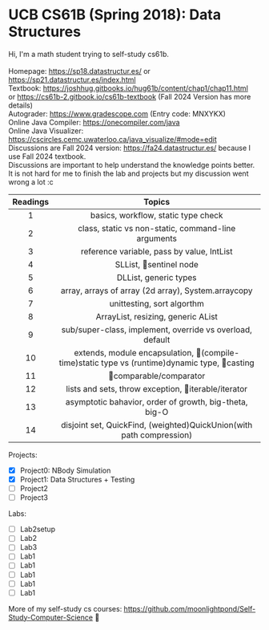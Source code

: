 # UCB CS61B (Spring 2018): Data Structures
Hi, I'm a math student trying to self-study cs61b. \
\
Homepage: https://sp18.datastructur.es/ or https://sp21.datastructur.es/index.html \
Textbook: https://joshhug.gitbooks.io/hug61b/content/chap1/chap11.html \
or https://cs61b-2.gitbook.io/cs61b-textbook (Fall 2024 Version has more details)  \
Autograder: https://www.gradescope.com (Entry code: MNXYKX)  \
Online Java Compiler: https://onecompiler.com/java   \
Online Java Visualizer: https://cscircles.cemc.uwaterloo.ca/java_visualize/#mode=edit    \
Discussions are Fall 2024 version: https://fa24.datastructur.es/  because I use Fall 2024 textbook.     \
Discussions are important to help understand the knowledge points better. It is not hard for me to finish the lab and projects but my discussion went wrong a lot :c

| Readings | Topics |
| :------: | :----: |
| 1 | basics, workflow, static type check |
| 2 | class, static vs non-static, command-line arguments |
| 3 | reference variable, pass by value, IntList |
| 4 | SLList, :candy:sentinel node |
| 5 | DLList, generic types |
| 6 | array, arrays of array (2d array), System.arraycopy |
| 7 | unittesting, sort algorthm |
| 8 | ArrayList, resizing, generic AList |
| 9 | sub/super-class, implement, override vs overload, default |
| 10 | extends, module encapsulation, :candy:(compile-time)static type vs (runtime)dynamic type, :candy:casting |
| 11 | :candy:comparable/comparator |
| 12 | lists and sets, throw exception, :candy:iterable/iterator |
| 13 | asymptotic bahavior, order of growth, big-theta, big-O |
| 14 | disjoint set, QuickFind, (weighted)QuickUnion(with path compression) |


Projects:
- [x] Project0: NBody Simulation
- [x] Project1: Data Structures + Testing
- [ ] Project2
- [ ] Project3

Labs:
- [ ] Lab2setup
- [ ] Lab2
- [ ] Lab3
- [ ] Lab1
- [ ] Lab1
- [ ] Lab1
- [ ] Lab1
- [ ] Lab1
 
More of my self-study cs courses: https://github.com/moonlightpond/Self-Study-Computer-Science :candy:
